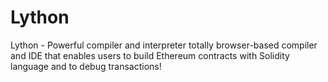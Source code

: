 # Lython
Lython - Powerful compiler and interpreter  totally browser-based compiler and IDE that enables users to build Ethereum contracts with Solidity language and to debug transactions!
